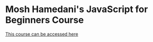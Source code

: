 # Mosh Hamedani's JavaScript for Beginners Course

[This course can be accessed here](https://www.udemy.com/javascript-basics-for-beginners/learn/v4/t/lecture/10687994?start=28)